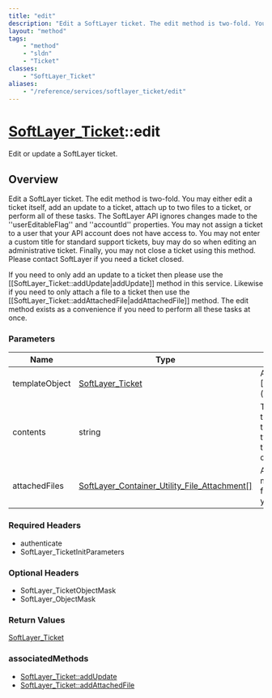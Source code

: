 ```yaml
---
title: "edit"
description: "Edit a SoftLayer ticket. The edit method is two-fold. You may either edit a ticket itself, add an update to a ticket, at... "
layout: "method"
tags:
    - "method"
    - "sldn"
    - "Ticket"
classes:
    - "SoftLayer_Ticket"
aliases:
    - "/reference/services/softlayer_ticket/edit"
---
```

# [SoftLayer_Ticket](/reference/services/SoftLayer_Ticket)::edit

Edit or update a SoftLayer ticket.


## Overview 
Edit a SoftLayer ticket. The edit method is two-fold. You may either edit a ticket itself, add an update to a ticket, attach up to two files to a ticket, or perform all of these tasks. The SoftLayer API ignores changes made to the ''userEditableFlag''  and ''accountId'' properties. You may not assign a ticket to a user that your API account does not have access to. You may not enter a custom title for standard support tickets, buy may do so when editing an administrative ticket. Finally, you may not close a ticket using this method. Please contact SoftLayer if you need a ticket closed. 

If you need to only add an update to a ticket then please use the [[SoftLayer_Ticket::addUpdate|addUpdate]] method in this service. Likewise if you need to only attach a file to a ticket then use the [[SoftLayer_Ticket::addAttachedFile|addAttachedFile]] method. The edit method exists as a convenience if you need to perform all these tasks at once. 

### Parameters 
|Name | Type | Description |
| --- | --- | --- |
|templateObject| <a href='/reference/datatypes/SoftLayer_Ticket'>SoftLayer_Ticket </a>| A skeleton [[SoftLayer_Ticket (type)|SoftLayer_Ticket]] object containing the data of the ticket you wish to submit.|
|contents| string| The contents of the first update of the ticket. This is typically the ticket's problem description.|
|attachedFiles| <a href='/reference/datatypes/SoftLayer_Container_Utility_File_Attachment'>SoftLayer_Container_Utility_File_Attachment[] </a>| An array of no more than two files to attach to your ticket.|


### Required Headers
* authenticate
* SoftLayer_TicketInitParameters

### Optional Headers
* SoftLayer_TicketObjectMask
* SoftLayer_ObjectMask

### Return Values
<a href='/reference/datatypes/SoftLayer_Ticket'>SoftLayer_Ticket </a>


### associatedMethods

*  [SoftLayer_Ticket::addUpdate](/reference/services/SoftLayer_Ticket/addUpdate )
*  [SoftLayer_Ticket::addAttachedFile](/reference/services/SoftLayer_Ticket/addAttachedFile )

